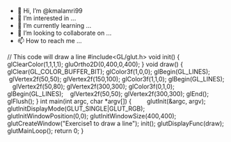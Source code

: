 - 👋 Hi, I’m @kmalamri99
- 👀 I’m interested in ...
- 🌱 I’m currently learning ...
- 💞️ I’m looking to collaborate on ...
- 📫 How to reach me ...

<!---
kmalamri99/kmalamri99 is a ✨ special ✨ repository because its `README.md` (this file) appears on your GitHub profile.
You can click the Preview link to take a look at your changes.
--->
// This code will draw a line
#include<GL/glut.h>
void init()
{​​​​
glClearColor(1,1,1,1);
gluOrtho2D(0,400,0,400);
}​​​​
void draw()
{​​​​
glClear(GL_COLOR_BUFFER_BIT);
glColor3f(1,0,0);
glBegin(GL_LINES);
 glVertex2f(50,50);
glVertex2f(150,100);
glColor3f(1,1,0);
glBegin(GL_LINES);
 
 glVertex2f(50,80);
glVertex2f(300,300);
glColor3f(0,1,0);
glBegin(GL_LINES);
 
 glVertex2f(50,50);
glVertex2f(300,300);
glEnd();
glFlush();
}​​​​
int main(int argc, char *argv[])
{​​​​
        glutInit(&argc, argv);
 
glutInitDisplayMode(GLUT_SINGLE|GLUT_RGB);
glutInitWindowPosition(0,0);
glutInitWindowSize(400,400);
glutCreateWindow("Exercise1 to draw a line");
init();
glutDisplayFunc(draw);
glutMainLoop();
return 0;
}
